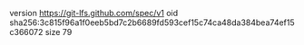 version https://git-lfs.github.com/spec/v1
oid sha256:3c815f96a1f0eeb5bd7c2b6689fd593cef15c74ca48da384bea74ef15c366072
size 79
